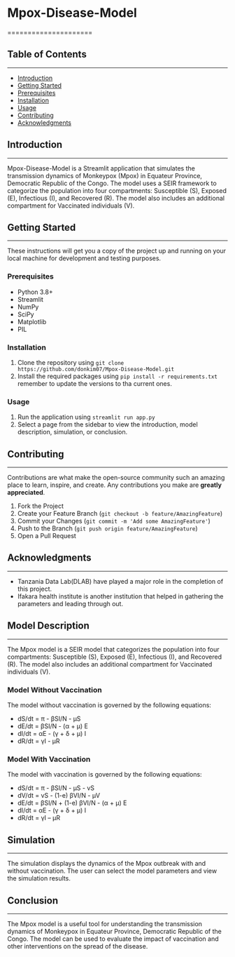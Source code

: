 # Mpox-Disease-Model
=====================

## Table of Contents
-----------------

* [Introduction](#introduction)
* [Getting Started](#getting-started)
* [Prerequisites](#prerequisites)
* [Installation](#installation)
* [Usage](#usage)
* [Contributing](#contributing)
* [Acknowledgments](#acknowledgments)

## Introduction
------------

Mpox-Disease-Model is a Streamlit application that simulates the transmission dynamics of Monkeypox (Mpox) in Equateur Province, Democratic Republic of the Congo. The model uses a SEIR framework to categorize the population into four compartments: Susceptible (S), Exposed (E), Infectious (I), and Recovered (R). The model also includes an additional compartment for Vaccinated individuals (V).

## Getting Started
---------------

These instructions will get you a copy of the project up and running on your local machine for development and testing purposes.

### Prerequisites

* Python 3.8+
* Streamlit
* NumPy
* SciPy
* Matplotlib
* PIL

### Installation

1. Clone the repository using `git clone https://github.com/donkim07/Mpox-Disease-Model.git`
2. Install the required packages using `pip install -r requirements.txt` remember to update the versions to tha current ones.

### Usage

1. Run the application using `streamlit run app.py`
2. Select a page from the sidebar to view the introduction, model description, simulation, or conclusion.

## Contributing
------------

Contributions are what make the open-source community such an amazing place to learn, inspire, and create. Any contributions you make are **greatly appreciated**.

1. Fork the Project
2. Create your Feature Branch (`git checkout -b feature/AmazingFeature`)
3. Commit your Changes (`git commit -m 'Add some AmazingFeature'`)
4. Push to the Branch (`git push origin feature/AmazingFeature`)
5. Open a Pull Request

## Acknowledgments
------------

* Tanzania Data Lab(DLAB) have played a major role in the completion of this project.
* Ifakara health institute is another institution that helped in gathering the parameters and leading through out.

## Model Description
-----------------

The Mpox model is a SEIR model that categorizes the population into four compartments: Susceptible (S), Exposed (E), Infectious (I), and Recovered (R). The model also includes an additional compartment for Vaccinated individuals (V).

### Model Without Vaccination

The model without vaccination is governed by the following equations:

* dS/dt = π - βSI/N - μS
* dE/dt = βSI/N - (α + μ) E
* dI/dt = αE - (γ + δ + μ) I
* dR/dt = γI - μR

### Model With Vaccination

The model with vaccination is governed by the following equations:

* dS/dt = π - βSI/N - μS - vS
* dV/dt = vS - (1-e) βVI/N - μV
* dE/dt = βSI/N + (1-e) βVI/N - (α + μ) E
* dI/dt = αE - (γ + δ + μ) I
* dR/dt = γI – μR

## Simulation
------------

The simulation displays the dynamics of the Mpox outbreak with and without vaccination. The user can select the model parameters and view the simulation results.

## Conclusion
----------

The Mpox model is a useful tool for understanding the transmission dynamics of Monkeypox in Equateur Province, Democratic Republic of the Congo. The model can be used to evaluate the impact of vaccination and other interventions on the spread of the disease.
```
